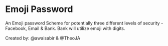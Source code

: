


# Emoji Password

An Emoji password Scheme for potentially three different levels of security - Facebook, Email & Bank.
Bank will utilize emoji with digits.

Created by: @awaisabir & @TheoJA
